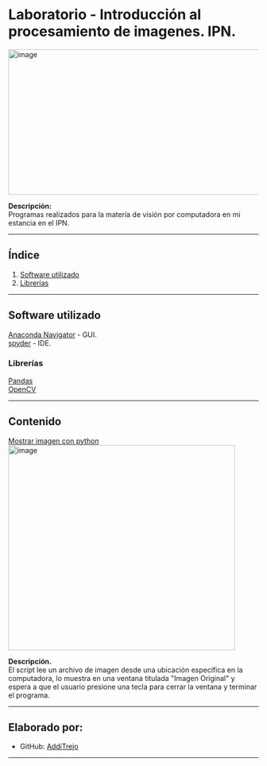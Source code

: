 # Laboratorio - Introducción al procesamiento de imagenes. IPN.  

<img width="1128" height="293" alt="image" src="https://github.com/user-attachments/assets/ed0834bc-0702-4766-bef4-d15edf167580" />  

**Descripción:**  
Programas realizados para la matería de visión por computadora en mi estancia en el IPN.

---

## Índice

1. [Software utilizado](#software-utilizado)
1. [Librerías](#librerias)


---

## Software utilizado
[Anaconda Navigator](https://anaconda.org/anaconda/anaconda-navigator) - GUI.  
[spyder](https://www.spyder-ide.org/) - IDE.

### Librerías

[Pandas](https://pandas.pydata.org/)  
[OpenCV](https://opencv.org/)  

---
## Contenido

[Mostrar imagen con python](https://github.com/Additrejo/IPN-Vision_por_computadora/tree/main/Laboratorio/Introducci%C3%B3n%20al%20procesamiento%20de%20imagenes/1.%20Mostrar%20imagen%20con%20python)  
<img width="456" height="413" alt="image" src="https://github.com/user-attachments/assets/2d8e6dc8-ac8d-41b0-bda1-2ea192bfcb8a" />

**Descripción.**  
El script lee un archivo de imagen desde una ubicación específica en la computadora, lo muestra en una ventana titulada "Imagen Original" y espera a que el usuario presione una tecla para cerrar la ventana y terminar el programa.





---

## Elaborado por:  
- GitHub: [AddiTrejo](https://github.com/Additrejo)

---
